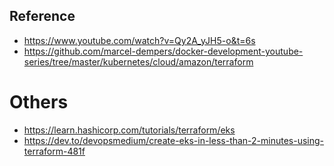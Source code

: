 ## Reference
- https://www.youtube.com/watch?v=Qy2A_yJH5-o&t=6s
- https://github.com/marcel-dempers/docker-development-youtube-series/tree/master/kubernetes/cloud/amazon/terraform


# Others
- https://learn.hashicorp.com/tutorials/terraform/eks
- https://dev.to/devopsmedium/create-eks-in-less-than-2-minutes-using-terraform-481f


